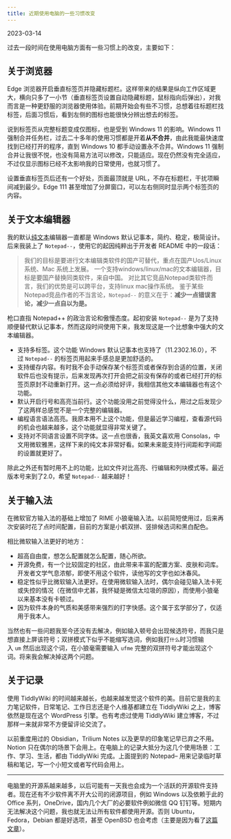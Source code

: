 ```yaml
---
title: 近期使用电脑的一些习惯改变
---
```

2023-03-14

过去一段时间在使用电脑方面有一些习惯上的改变，主要如下：

## 关于浏览器

Edge 浏览器开启垂直标签页并隐藏标题栏。这样带来的结果是纵向工作区域更大，横向只多了一小节（垂直标签页设置自动隐藏标题，鼠标指向后弹出），对我而言是一种更舒服的浏览器使用体验。前期开始会有些不习惯，总想着往标题栏找标签，后面习惯后，看到左侧的图标也能很快分辨出想去的标签。

说到标签页从完整标题变成仅图标，也是受到 Windows 11 的影响。Windows 11 强制合并任务栏，过去二十多年的使用习惯都是开着**从不合并**，由此我能最快速度找到已经打开的程序，直到 Windows 10 都手动设置永不合并。Windows 11 强制合并让我很不悦，也没有简易方法可以修改，只能适应。现在仍然没有完全适应，不过仅显示图标已经不太影响我的日常使用，也就习惯了。

设置垂直标签页后还有一个好处，页面最顶就是 URL，不存在标题栏，干扰项瞬间减到最少。Edge 111 甚至增加了分屏窗口，可以左右侧同时显示两个标签页的内容。

## 关于文本编辑器

我的默认[纯文本](https://jefftay.com/%E7%BA%AF%E6%96%87%E6%9C%AC)编辑器一直都是 Windows 默认记事本，简约、稳定，极简设计。后来我装上了 `Notepad--`，使用它的起因纯粹出于开发者 README 中的一段话：

> 我们的目标是要进行文本编辑类软件的国产可替代，重点在国产Uos/Linux系统、Mac 系统上发展。
> 一个支持windows/linux/mac的文本编辑器，目标是要国产替换同类软件，来自中国。
> 对比其它竞品Notepad类软件而言，我们的优势是可以跨平台，支持linux mac操作系统。
> 鉴于某些Notepad竞品作者的不当言论，`Notepad--` 的意义在于：**减少一点错误言论，减少一点自以为是。**

枪口直指 Notepad++ 的政治言论和傲慢态度。起初安装 `Notepad--` 是为了支持顺便替代默认记事本，然而这段时间使用下来，我发现这是一个比想象中强大的文本编辑器。

- 支持多标签。这个功能 Windows 默认记事本也支持了（11.2302.16.0），不过 `Notepad--` 的标签页用起来手感总是更加舒适的。
- 支持缓存内容。有时我不会手动保存某个标签页或者保存到合适的位置，关闭软件后也没有提示，后来发现再次打开会把之前没有保存的或者已经打开的标签页原封不动重新打开。这一点必须给好评，我相信其他文本编辑器也有这个功能。
- 默认开启行号和高亮当前行。这个功能没用之前觉得没什么，用过之后发现少了这两样总感觉不是一个完整的编辑器。
- 编程语言语法高亮。我原本用不上这个功能，但是最近学习编程，查看源代码的机会也越来越多，这个功能就显得非常关键了。
- 支持对不同语言设置不同字体。这一点也很香，我英文喜欢用 Consolas，中文用微软雅黑，这样下来的纯文本非常好看。如果未来能支持行间距和字间距的设置就更好了。

除此之外还有暂时用不上的功能，比如文件对比高亮、行编辑和列块模式等。最近版本号来到了2.0，希望 `Notepad--` 越来越好！

## 关于输入法

在微软官方输入法的基础上增加了 RIME 小狼毫输入法。以前简短使用过，后来再次安装时花了点时间配置，目前的方案是小鹤双拼、竖排候选词和黑白配色。

相比微软输入法更好的地方：

- 超高自由度，想怎么配置就怎么配置，随心所欲。
- 开源免费，有一个比较固定的社区，由此带来丰富的配置方案、皮肤和词库。开发者文学气息浓郁，即使不用这个软件，读他写的文字也如沐春风。
- 稳定性似乎比微软输入法更好。在使用微软输入法时，偶尔会碰见输入法卡死或失控的情况（在微信中尤甚，我怀疑是微信太垃圾的原因），而使用小狼毫以来基本没有卡顿过。
- 因为软件本身的气质和美感带来强烈的打字快感。这个属于玄学部分了，仅适用于我本人。

当然也有一些问题我至今还没有去解决，例如输入顿号会出现候选符号，而我只是想直接上屏该符号；双拼模式下似乎不能缩写选词，例如我打`什么`时习惯输入 `um` 然后出现这个词，在小狼毫需要输入 `ufme` 完整的双拼符号才能出现这个词。将来我会解决掉这两个问题。

## 关于记录

使用 TiddlyWiki 的时间越来越长，也越来越发觉这个软件的美。目前它是我的主力笔记软件，日常笔记、工作日志还是个人维基都建立在 TiddlyWiki 之上，博客依然是现在这个 WordPress 引擎。也有考虑过使用 TiddlyWiki 建立博客，不过那样一来就非常不方便留评论交流了。

以前重度用过的 Obsidian，Trilium Notes 以及更早的印象笔记早已弃之不用。Notion 只在偶尔的场景下会用上。在电脑上的记录大抵分为这几个使用场景：工作、学习、生活，都由 TiddlyWiki 完成。上面提到的 Notepad– 用来记录临时草稿和笔记，写一个小短文或者写代码会用上。

---

电脑里的开源系越来越多，以后可能有一天我也会成为一个活跃的开源软件支持者。现在还有不少软件离不开大公司的闭源项目，例如 Windows 以及依赖于此的 Office 系列，OneDrive，国内几个大厂的必要软件例如微信 QQ 钉钉等。短期内无法解决这个问题，我也就无法让所有软件都使用开源。否则 Ubuntu，Fedora，Debian 都是好选项，甚至 OpenBSD 也会考虑（主要是因为看了[这篇文章](https://sive.rs/openbsd)）。